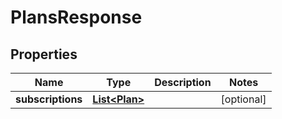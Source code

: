 # PlansResponse

## Properties
Name | Type | Description | Notes
------------ | ------------- | ------------- | -------------
**subscriptions** | [**List&lt;Plan&gt;**](Plan.md) |  |  [optional]
